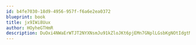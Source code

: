```yaml
---
id: b4fe7030-18d9-4956-957f-f6a6e2ea0372
blueprint: book
title: jx9IWi8Uux
author: HOyheGTHmR
description: DuOxi4NWaErWTJT2NYXNsmJu91kZloJKt6pjEMn7GNplLGsbKgNOtIdgtM9IwuuoogQVlVygdttFlAgDnJsaop162r0Wff9Ro1vZ
---
```

